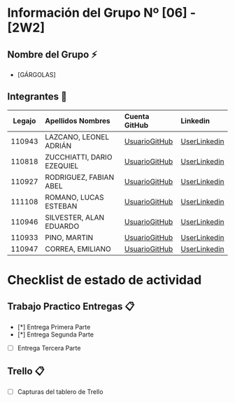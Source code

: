 ﻿# Información del Grupo Nº [06] - [2W2]


## Nombre del Grupo :zap:

* [GÁRGOLAS]


## Integrantes :busts_in_silhouette:

| Legajo| Apellidos Nombres  | Cuenta GitHub | Linkedin
| :------: | :-------- | :-------- | :-------- |
| 110943 | LAZCANO, LEONEL ADRIÁN |[UsuarioGitHub](https://github.com/LeonelLazcano-2w2-110943)|[UserLinkedin](https://www.linkedin.com/in/leonel-lazcano-5a026b182/)|
| 110818 | ZUCCHIATTI, DARIO EZEQUIEL |[UsuarioGitHub](https://github.com/EzeZeta)|[UserLinkedin](https://www.linkedin.com/in/ezequiel-zucchiatti-335590183/)|
| 110927 | RODRIGUEZ, FABIAN ABEL |[UsuarioGitHub](https://github.com/fabian12rodriguez)|[UserLinkedin](https://www.linkedin.com/in/fabian-rodriguez-969304168/)|
| 111108 | ROMANO, LUCAS ESTEBAN |[UsuarioGitHub](https://github.com/lromano111108)|[UserLinkedin](https://ar.linkedin.com/)|
| 110946 | SILVESTER, ALAN EDUARDO |[UsuarioGitHub](https://github.com/silvesteralan110946)|[UserLinkedin](https://www.linkedin.com/in/alan-eduardo-silvester/)|
| 110933 | PINO, MARTIN |[UsuarioGitHub](https://github.com/pinomartin110933)|[UserLinkedin](https://www.linkedin.com/in/martinpino91/)|
| 110947 | CORREA, EMILIANO |[UsuarioGitHub](https://github.com/ECorrea-TUP)|[UserLinkedin](https://www.linkedin.com/in/emiliano-correa-dev/)|


# Checklist de estado de actividad

## Trabajo Practico Entregas :clipboard:
- [*] Entrega Primera Parte
- [*] Entrega Segunda Parte
- [ ] Entrega Tercera Parte

## Trello :clipboard:
- [ ] Capturas del tablero de Trello
